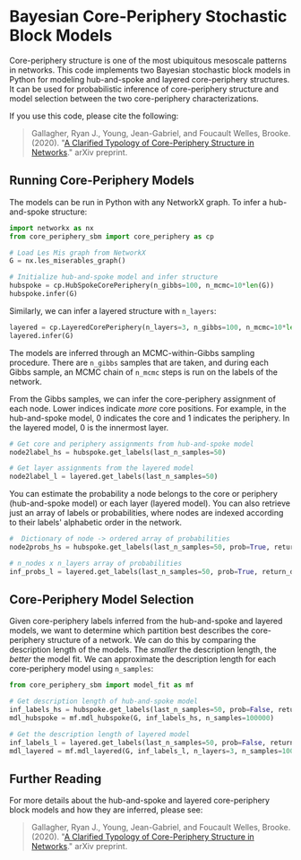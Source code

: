 # Bayesian Core-Periphery Stochastic Block Models

Core-periphery structure is one of the most ubiquitous mesoscale patterns in networks. This code implements two Bayesian stochastic block models in Python for modeling hub-and-spoke and layered core-periphery structures. It can be used for probabilistic inference of core-periphery structure and model selection between the two core-periphery characterizations.

If you use this code, please cite the following:

> Gallagher, Ryan J., Young, Jean-Gabriel, and Foucault Welles, Brooke. (2020). "[A Clarified Typology of Core-Periphery Structure in Networks](https://arxiv.org/abs/2005.10191)." arXiv preprint.

## Running Core-Periphery Models

The models can be run in Python with any NetworkX graph. To infer a hub-and-spoke structure:

```python
import networkx as nx
from core_periphery_sbm import core_periphery as cp

# Load Les Mis graph from NetworkX
G = nx.les_miserables_graph()

# Initialize hub-and-spoke model and infer structure
hubspoke = cp.HubSpokeCorePeriphery(n_gibbs=100, n_mcmc=10*len(G))
hubspoke.infer(G)
```

Similarly, we can infer a layered structure with `n_layers`:

```python
layered = cp.LayeredCorePeriphery(n_layers=3, n_gibbs=100, n_mcmc=10*len(G))
layered.infer(G)
```

The models are inferred through an MCMC-within-Gibbs sampling procedure. There are `n_gibbs` samples that are taken, and during each Gibbs sample, an MCMC chain of `n_mcmc` steps is run on the labels of the network.


From the Gibbs samples, we can infer the core-periphery assignment of each node. Lower indices indicate *more* core positions. For example, in the hub-and-spoke model, 0 indicates the core and 1 indicates the periphery. In the layered model, 0 is the innermost layer.

```python
# Get core and periphery assignments from hub-and-spoke model
node2label_hs = hubspoke.get_labels(last_n_samples=50)

# Get layer assignments from the layered model
node2label_l = layered.get_labels(last_n_samples=50)
```

You can estimate the probability a node belongs to the core or periphery (hub-and-spoke model) or each layer (layered model). You can also retrieve just an array of labels or probabilities, where nodes are indexed according to their labels' alphabetic order in the network.

```python
#  Dictionary of node -> ordered array of probabilities
node2probs_hs = hubspoke.get_labels(last_n_samples=50, prob=True, return_dict=True)

# n_nodes x n_layers array of probabilities
inf_probs_l = layered.get_labels(last_n_samples=50, prob=True, return_dict=False)
```

## Core-Periphery Model Selection

Given core-periphery labels inferred from the hub-and-spoke and layered models, we want to determine which partition best describes the core-periphery structure of a network. We can do this by comparing the description length of the models. The *smaller* the description length, the *better* the model fit. We can approximate the description length for each core-periphery model using `n_samples`:

```python
from core_periphery_sbm import model_fit as mf

# Get description length of hub-and-spoke model
inf_labels_hs = hubspoke.get_labels(last_n_samples=50, prob=False, return_dict=False)
mdl_hubspoke = mf.mdl_hubspoke(G, inf_labels_hs, n_samples=100000)

# Get the description length of layered model
inf_labels_l = layered.get_labels(last_n_samples=50, prob=False, return_dict=False)
mdl_layered = mf.mdl_layered(G, inf_labels_l, n_layers=3, n_samples=100000)
```

## Further Reading

For more details about the hub-and-spoke and layered core-periphery block models and how they are inferred, please see:

> Gallagher, Ryan J., Young, Jean-Gabriel, and Foucault Welles, Brooke. (2020). "[A Clarified Typology of Core-Periphery Structure in Networks](https://arxiv.org/abs/2005.10191)." arXiv preprint.
